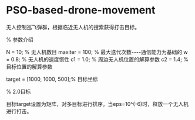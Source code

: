 # PSO-based-drone-movement

无人控制巡飞弹群，根据临近无人机的搜索获得打击目标。

% 参数介绍

N = 10;             % 无人机数目
maxiter = 100;      % 最大迭代次数----通信能力为基础的
w = 0.8;            % 无人机的速度惯性
c1 = 1.0;           % 周边无人机位置的解算参数
c2 = 1.4;           % 目标位置的解算参数

target = [1000, 1000, 500];% 目标坐标



% 2.0目标

目标target设置为矩阵，对多目标进行排序。当eps=10^(-6)时，释放一个无人机进行打击。
